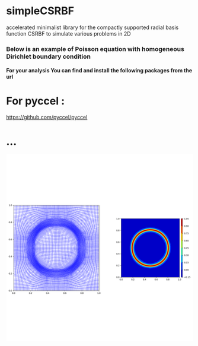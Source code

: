 # simpleCSRBF
accelerated minimalist library for the compactly supported radial basis function CSRBF to simulate various problems in 2D

### Below is an example of Poisson equation with homogeneous Dirichlet boundary condition


#### For your analysis You can find and install the following packages from the url

# For pyccel :
  
  https://github.com/pyccel/pyccel
# ...
![PNG](https://github.com/Bahari95/simpleCSRBF/blob/main/r_refinement_ex.png)
